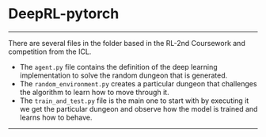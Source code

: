 # DeepRL-pytorch
---
There are several files in the folder based in the RL-2nd Coursework and competition from the ICL.
* The `agent.py` file contains the definition of the deep learning implementation to solve the random dungeon that is generated.
* The `random_environment.py` creates a particular dungeon that challenges the algorithm to learn how to move through it. 
* The `train_and_test.py` file is the main one to start with by executing it we get the particular dungeon and observe how the model is trained and learns how to behave.
---
